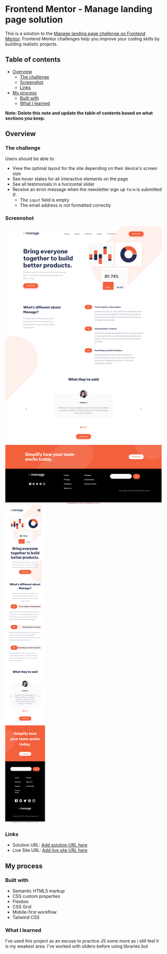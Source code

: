 # Frontend Mentor - Manage landing page solution

This is a solution to the [Manage landing page challenge on Frontend Mentor](https://www.frontendmentor.io/challenges/manage-landing-page-SLXqC6P5). Frontend Mentor challenges help you improve your coding skills by building realistic projects. 

## Table of contents

- [Overview](#overview)
  - [The challenge](#the-challenge)
  - [Screenshot](#screenshot)
  - [Links](#links)
- [My process](#my-process)
  - [Built with](#built-with)
  - [What I learned](#what-i-learned)

**Note: Delete this note and update the table of contents based on what sections you keep.**

## Overview

### The challenge

Users should be able to:

- View the optimal layout for the site depending on their device's screen size
- See hover states for all interactive elements on the page
- See all testimonials in a horizontal slider
- Receive an error message when the newsletter sign up `form` is submitted if:
  - The `input` field is empty
  - The email address is not formatted correctly

### Screenshot

![](./images/Screenshot-Desktop.png)
![](./images/Screenshot-Mobile.png)

### Links

- Solution URL: [Add solution URL here](https://github.com/MH-WebDev/manage-landing-page-master)
- Live Site URL: [Add live site URL here](https://mh-webdev.github.io/manage-landing-page-master/)

## My process

### Built with

- Semantic HTML5 markup
- CSS custom properties
- Flexbox
- CSS Grid
- Mobile-first workflow
- Tailwind CSS

### What I learned

I've used this project as an excuse to practice JS some more as i still feel it is my weakest area. I've worked with sliders before using libraries but
